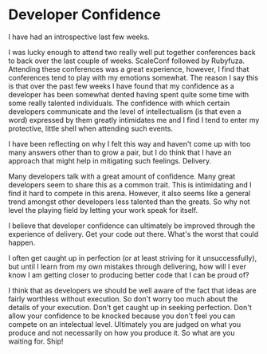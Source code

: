 # Developer Confidence
I have had an introspective last few weeks.

I was lucky enough to attend two really well put together conferences back to
back over the last couple of weeks. ScaleConf followed by Rubyfuza. Attending
these conferences was a great experience, however, I find that conferences tend
to play with my emotions somewhat. The reason I say this is that over the past
few weeks I have found that my confidence as a developer has been somewhat
dented having spent quite some time with some really talented individuals. The
confidence with which certain developers communicate and the level of
intellectualism (is that even a word) expressed by them greatly intimidates me
and I find I tend to enter my protective, little shell when attending such
events.

I have been reflecting on why I felt this way and haven't come up with too many
answers other than to grow a pair, but I do think that I have an approach that
might help in mitigating such feelings. Delivery.

Many developers talk with a great amount of confidence. Many great developers
seem to share this as a common trait. This is intimidating and I find it hard
to compete in this arena. However, it also seems like a general trend amongst
other developers less talented than the greats. So why not level the playing
field by letting your work speak for itself.

I believe that developer confidence can ultimately be improved through the
experience of delivery. Get your code out there. What's the worst that could
happen.

I often get caught up in perfection (or at least striving for it
unsuccessfully), but until I learn from my own mistakes through delivering, how
will I ever know I am getting closer to producing better code that I can be
proud of?

I think that as developers we should be well aware of the fact that ideas are
fairly worthless without execution. So don't worry too much about the details
of your execution. Don't get caught up in seeking perfection. Don't allow your
confidence to be knocked because you don't feel you can compete on an
intelectual level. Ultimately you are judged on what you produce and not
necessarily on how you produce it. So what are you waiting for. Ship!

